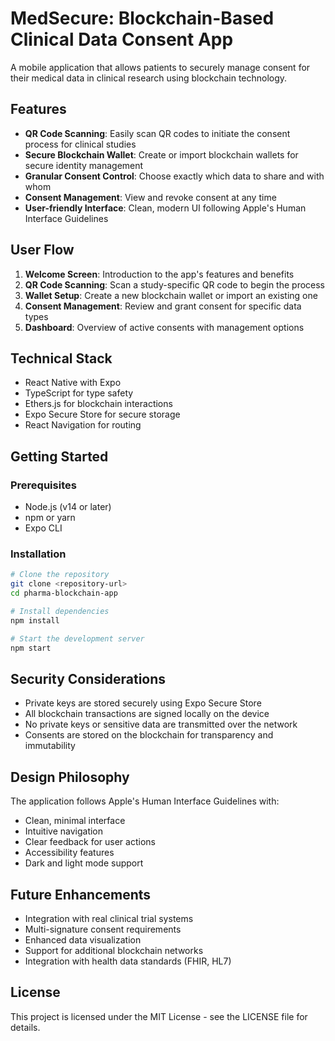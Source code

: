 # MedSecure: Blockchain-Based Clinical Data Consent App

A mobile application that allows patients to securely manage consent for their medical data in clinical research using blockchain technology.

## Features

- **QR Code Scanning**: Easily scan QR codes to initiate the consent process for clinical studies
- **Secure Blockchain Wallet**: Create or import blockchain wallets for secure identity management
- **Granular Consent Control**: Choose exactly which data to share and with whom
- **Consent Management**: View and revoke consent at any time
- **User-friendly Interface**: Clean, modern UI following Apple's Human Interface Guidelines

## User Flow

1. **Welcome Screen**: Introduction to the app's features and benefits
2. **QR Code Scanning**: Scan a study-specific QR code to begin the process
3. **Wallet Setup**: Create a new blockchain wallet or import an existing one
4. **Consent Management**: Review and grant consent for specific data types
5. **Dashboard**: Overview of active consents with management options

## Technical Stack

- React Native with Expo
- TypeScript for type safety
- Ethers.js for blockchain interactions
- Expo Secure Store for secure storage
- React Navigation for routing

## Getting Started

### Prerequisites

- Node.js (v14 or later)
- npm or yarn
- Expo CLI

### Installation

```bash
# Clone the repository
git clone <repository-url>
cd pharma-blockchain-app

# Install dependencies
npm install

# Start the development server
npm start
```

## Security Considerations

- Private keys are stored securely using Expo Secure Store
- All blockchain transactions are signed locally on the device
- No private keys or sensitive data are transmitted over the network
- Consents are stored on the blockchain for transparency and immutability

## Design Philosophy

The application follows Apple's Human Interface Guidelines with:

- Clean, minimal interface
- Intuitive navigation
- Clear feedback for user actions
- Accessibility features
- Dark and light mode support

## Future Enhancements

- Integration with real clinical trial systems
- Multi-signature consent requirements
- Enhanced data visualization
- Support for additional blockchain networks
- Integration with health data standards (FHIR, HL7)

## License

This project is licensed under the MIT License - see the LICENSE file for details.
